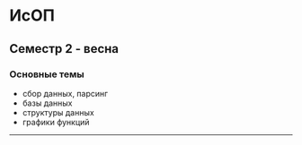 # ИсОП  

## Семестр 2 - весна  

### Основные темы  

- сбор данных, парсинг  
- базы данных  
- структуры данных  
- графики функций  

---  
